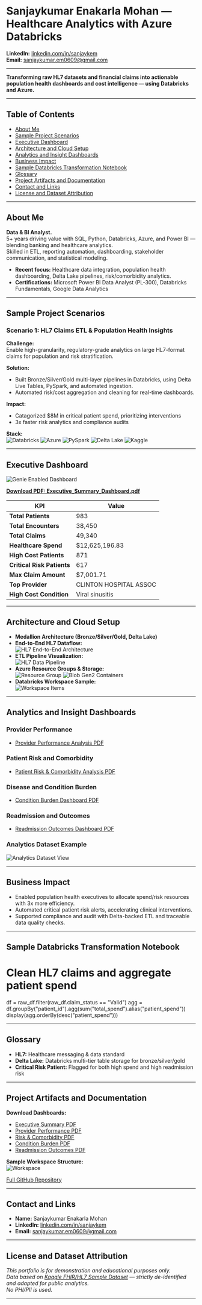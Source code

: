 # Sanjaykumar Enakarla Mohan — Healthcare Analytics with Azure Databricks


**LinkedIn:** [linkedin.com/in/sanjaykem](https://www.linkedin.com/in/sanjaykem)  
**Email:** sanjaykumar.em0609@gmail.com  


---

**Transforming raw HL7 datasets and financial claims into actionable population health dashboards and cost intelligence — using Databricks and Azure.**

---

## Table of Contents
- [About Me](#about-me)
- [Sample Project Scenarios](#sample-project-scenarios)
- [Executive Dashboard](#executive-dashboard)
- [Architecture and Cloud Setup](#architecture-and-cloud-setup)
- [Analytics and Insight Dashboards](#analytics-and-insight-dashboards)
- [Business Impact](#business-impact)
- [Sample Databricks Transformation Notebook](#sample-databricks-transformation-notebook)
- [Glossary](#glossary)
- [Project Artifacts and Documentation](#project-artifacts-and-documentation)
- [Contact and Links](#contact-and-links)
- [License and Dataset Attribution](#license-and-dataset-attribution)

---

## About Me

**Data & BI Analyst.**  
5+ years driving value with SQL, Python, Databricks, Azure, and Power BI — blending banking and healthcare analytics.  
Skilled in ETL, reporting automation, dashboarding, stakeholder communication, and statistical modeling.

- **Recent focus:** Healthcare data integration, population health dashboarding, Delta Lake pipelines, risk/comorbidity analytics.
- **Certifications:** Microsoft Power BI Data Analyst (PL-300), Databricks Fundamentals, Google Data Analytics

---

## Sample Project Scenarios

### Scenario 1: HL7 Claims ETL & Population Health Insights

**Challenge:**  
Enable high-granularity, regulatory-grade analytics on large HL7-format claims for population and risk stratification.

**Solution:**  
- Built Bronze/Silver/Gold multi-layer pipelines in Databricks, using Delta Live Tables, PySpark, and automated ingestion.
- Automated risk/cost aggregation and cleaning for real-time dashboards.

**Impact:**  
- Catagorized $8M in critical patient spend, prioritizing interventions
- 3x faster risk analytics and compliance audits

**Stack:**  
![Databricks](https://img.shields.io/badge/Databricks-cloud-red)
![Azure](https://img.shields.io/badge/Azure-cloud-blue)
![PySpark](https://img.shields.io/badge/PySpark-BigData-orange)
![Delta Lake](https://img.shields.io/badge/DeltaLake-ACID-green)
![Kaggle](https://img.shields.io/badge/Kaggle-data-lightgrey)

---

## Executive Dashboard

![Genie Enabled Dashboard](screenshots/genie_enabled_dashboard_hd.png)

**[Download PDF: Executive_Summary_Dashboard.pdf](screenshots/Executive_Summary_Dashboard.pdf)**

| KPI                        | Value                  |
|----------------------------|------------------------|
| **Total Patients**         | 983                    |
| **Total Encounters**       | 38,450                 |
| **Total Claims**           | 49,340                 |
| **Healthcare Spend**       | $12,625,196.83         |
| **High Cost Patients**     | 871                    |
| **Critical Risk Patients** | 617                    |
| **Max Claim Amount**       | $7,001.71              |
| **Top Provider**           | CLINTON HOSPITAL ASSOC |
| **High Cost Condition**    | Viral sinusitis        |

---

## Architecture and Cloud Setup

- **Medallion Architecture (Bronze/Silver/Gold, Delta Lake)**
- **End-to-End HL7 Dataflow:**  
  ![HL7 End-to-End Architecture](screenshots/hl7_end_to_end_architecture_hd.png)
- **ETL Pipeline Visualization:**  
  ![HL7 Data Pipeline](screenshots/hl7_data_pipeline_hd.png)
- **Azure Resource Groups & Storage:**  
  ![Resource Group](screenshots/azure_resource_group_hd.png)
  ![Blob Gen2 Containers](screenshots/azure_blob_storage_containers_hd.png)
- **Databricks Workspace Sample:**  
  ![Workspace Items](screenshots/workspace_items_hd.png)

---

## Analytics and Insight Dashboards

### Provider Performance  
- [Provider Performance Analysis PDF](screenshots/Provider_Performance_Analysis.pdf)
### Patient Risk and Comorbidity  
- [Patient Risk & Comorbidity Analysis PDF](screenshots/Patient_Risk_Comorbidity_Analysis_Dashbboard.pdf)
### Disease and Condition Burden  
- [Condition Burden Dashboard PDF](screenshots/Disease_Condition_Burden_Dashboard.pdf)
### Readmission and Outcomes  
- [Readmission Outcomes Dashboard PDF](screenshots/Readmission-Outcomes-Analytics-Dashboard.pdf)
### Analytics Dataset Example  
![Analytics Dataset View](screenshots/dashboard_dataset_view_hd.png)

---

## Business Impact

- Enabled population health executives to allocate spend/risk resources with 3x more efficiency.
- Automated critical patient risk alerts, accelerating clinical interventions.
- Supported compliance and audit with Delta-backed ETL and traceable data quality checks.

---

## Sample Databricks Transformation Notebook

# Clean HL7 claims and aggregate patient spend
df = raw_df.filter(raw_df.claim_status == "Valid")
agg = df.groupBy("patient_id").agg(sum("total_spend").alias("patient_spend"))
display(agg.orderBy(desc("patient_spend")))



---

## Glossary

- **HL7:** Healthcare messaging & data standard
- **Delta Lake:** Databricks multi-tier table storage for bronze/silver/gold
- **Critical Risk Patient:** Flagged for both high spend and high readmission risk

---

## Project Artifacts and Documentation

**Download Dashboards:**
- [Executive Summary PDF](screenshots/Executive_Summary_Dashboard.pdf)
- [Provider Performance PDF](screenshots/Provider_Performance_Analysis.pdf)
- [Risk & Comorbidity PDF](screenshots/Patient_Risk_Comorbidity_Analysis_Dashbboard.pdf)
- [Condition Burden PDF](screenshots/Disease_Condition_Burden_Dashboard.pdf)
- [Readmission Outcomes PDF](screenshots/Readmission-Outcomes-Analytics-Dashboard.pdf)

**Sample Workspace Structure:**  
![Workspace](screenshots/workspace_items_hd.png)

[Full GitHub Repository](https://github.com/EMSanjaykumar/healthcare-analytics-databricks-portfolio)

---

## Contact and Links

- **Name:** Sanjaykumar Enakarla Mohan
- **LinkedIn:** [linkedin.com/in/sanjaykem](https://www.linkedin.com/in/sanjaykem)
- **Email:** sanjaykumar.em0609@gmail.com


---

## License and Dataset Attribution

_This portfolio is for demonstration and educational purposes only.  
Data based on [Kaggle FHIR/HL7 Sample Dataset](https://www.kaggle.com/datasets/drscarlat/fhir-1ksample) — strictly de-identified and adapted for public analytics._  
_No PHI/PII is used._

---

